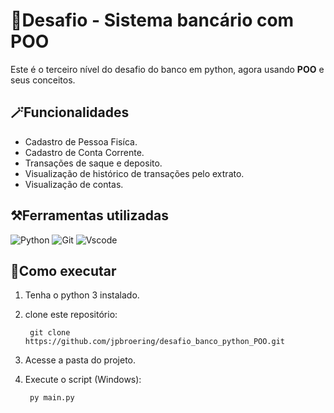 # 💎Desafio - Sistema bancário com POO
Este é o terceiro nível do desafio do banco em python, agora usando **POO** e seus conceitos.

## 🪄Funcionalidades

- Cadastro de Pessoa Fisíca.
- Cadastro de Conta Corrente.
- Transações de saque e deposito.
- Visualização de histórico de transações pelo extrato.
- Visualização de contas.

## ⚒️Ferramentas utilizadas

![Python](https://img.shields.io/badge/python-3670A0?style=for-the-badge&logo=python&logoColor=ffdd54)
![Git](https://img.shields.io/badge/GIT-E44C30?style=for-the-badge&logo=git&logoColor=white)
![Vscode](https://img.shields.io/badge/Vscode-007ACC?style=for-the-badge&logo=visual-studio-code&logoColor=white)

## 🔑Como executar
1. Tenha o python 3 instalado.
2. clone este repositório:

        git clone https://github.com/jpbroering/desafio_banco_python_POO.git

3. Acesse a pasta do projeto.
4. Execute o script (Windows): 

        py main.py